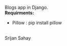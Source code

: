Blogs app in Django. <br>
<b>Requirments:</b> 
<ul>
  <li>Pillow : pip install pillow</li>
</ul>
<br>
Srijan Sahay
